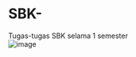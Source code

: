 # SBK-
Tugas-tugas SBK selama 1 semester  
![image](https://user-images.githubusercontent.com/56531526/80012814-15293780-84f8-11ea-9772-892494fa2db9.png)

